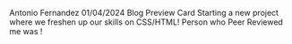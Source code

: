 Antonio Fernandez 
01/04/2024
Blog Preview Card
Starting a new project where we freshen up our skills on CSS/HTML!
Person who Peer Reviewed me was !

